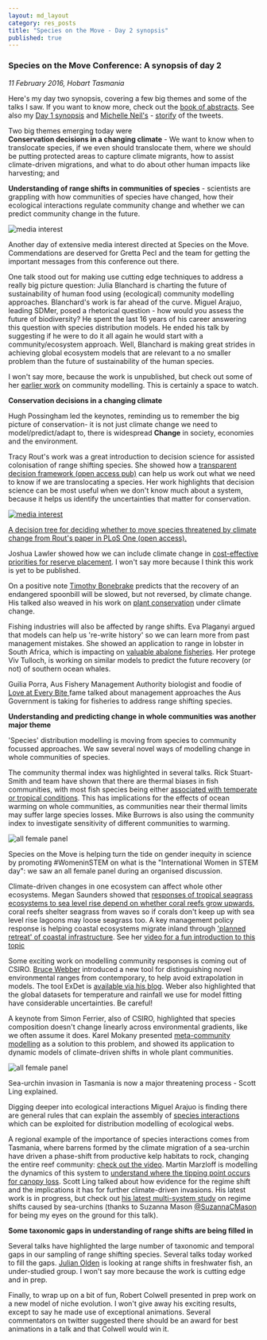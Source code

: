 ```yaml
---
layout: md_layout
category: res_posts
title: "Species on the Move - Day 2 synopsis"
published: true  
---
```



### Species on the Move Conference: A synopsis of day 2

*11 February 2016, Hobart Tasmania*

Here's my day two synopsis, covering a few big themes and some of the talks I saw. If you want to know more, check out the [book of abstracts](http://www.speciesonthemove.com/provisional-program). See also my [Day 1 synopsis](http://www.seascapemodels.org/res_posts/2016/02/10/SoTM_day1_synopsis.html) and [Michelle Neil's](https://twitter.com/michelle_neil) -  [storify](https://storify.com/michelle_neil/citscioz-conference-2015-day-1) of the tweets.

Two big themes emerging today were  
**Conservation decisions in a changing climate** - We want to know when to translocate species, if we even should translocate them, where we should be putting protected areas to capture climate migrants, how to assist climate-driven migrations, and what to do about other human impacts like harvesting; and  

**Understanding of range shifts in communities of species** - scientists are grappling with how communities of species have changed, how their ecological interactions regulate community change and whether we can predict community change in the future.  


<div class = "image_caption">
<img src ="/Images/greenpcpic.png" alt="media interest" class="image_float"/>
<p>
Another day of extensive media interest directed at Species on the Move. Commendations are deserved for Gretta Pecl and the team for getting the important messages from this conference out there.
</p>
</div>

One talk stood out for making use cutting edge techniques to address a really big picture question: Julia Blanchard is charting the future of sustainability of human food using (ecological) community modelling approaches. Blanchard's work is far ahead of the curve. Miguel Arajuo, leading SDMer, posed a rhetorical question - how would you assess the future of biodiversity? He spent the last 16 years of his career answering this question with species distribution models. He ended his talk by suggesting if he were to do it all again he would start with a community/ecosystem approach. Well, Blanchard is making great strides in achieving global ecosystem models that are relevant to a no smaller problem than the future of sustainability of the human species.

I won't say more, because the work is unpublished, but check out some of her [earlier work](https://scholar.google.com.au/citations?user=G7z9Td4AAAAJ&hl=en&oi=ao) on community modelling. This is certainly a space to watch.

**Conservation decisions in a changing climate**  

Hugh Possingham led the keynotes, reminding us to remember the big picture of conservation- it is not just climate change we need to model/predict/adapt to, there is widespread **Change** in society, economies and the environment.

Tracy Rout's work was a great introduction to decision science for assisted colonisation of range shifting species. She showed how a [transparent decision framework (open access pub)](http://journals.plos.org/plosone/article?id=10.1371/journal.pone.0075814) can help us work out what we need to know if we are translocating a species. Her work highlights that decision science can be most useful when we don't know much about a system, because it helps us identify the uncertainties that matter for conservation.

<div class = "image_caption">
 <a href="http://journals.plos.org/plosone/article?id=10.1371/journal.pone.0075814"><img src ="http://journals.plos.org/plosone/article/figure/image?size=medium&id=info:doi/10.1371/journal.pone.0075814.g001
" alt="media interest" class="image_float"/></a>
<p>
<a href="http://journals.plos.org/plosone/article?id=10.1371/journal.pone.0075814">A  decision tree for deciding whether to move species threatened by climate change from Rout's paper in PLoS One (open access).</a>
</p>
</div>

Joshua Lawler showed how we can include climate change in [cost-effective priorities for reserve placement](http://onlinelibrary.wiley.com/doi/10.1111/j.1461-0248.2012.01847.x/full). I won't say more because I think this work is yet to be published.

On a positive note [Timothy Bonebrake](https://twitter.com/bonebraking) predicts that the recovery of an endangered spoonbill will be slowed, but not reversed, by climate change. His talked also weaved in his work on  [plant conservation](http://onlinelibrary.wiley.com/doi/10.1111/cobi.12253/abstract?userIsAuthenticated=false&deniedAccessCustomisedMessage=) under climate change.

Fishing industries will also be affected by range shifts. Eva Plaganyi argued that models can help us 're-write history' so we can learn more from past management mistakes. She showed an application to range in lobster in South Africa, which is impacting on [valuable abalone fisheries](http://www.sciencedirect.com/science/article/pii/S0304380013005401). Her protege Viv Tulloch, is working on similar models to predict the future recovery (or not) of southern ocean whales.  

Guilia Porra, Aus Fishery Management Authority biologist and foodie of [Love at Every Bite ](http://www.loveateverybite.com/blog/) fame talked about management approaches the Aus Government is taking for fisheries to address range shifting species.

**Understanding and predicting change in whole communities was another major theme**  

'Species' distribution modelling is moving from species to community focussed approaches. We saw several novel ways of modelling change in whole communities of species.

The community thermal index was highlighted in several talks. Rick Stuart-Smith and team have shown that there are thermal biases in fish communities, with most fish species being either [associated with temperate or tropical conditions](http://www.nature.com/nature/journal/v528/n7580/full/nature16144.html). This has implications for the effects of ocean warming on whole communities, as communities near their thermal limits may suffer large species losses. Mike Burrows is also using the community index to investigate sensitivity of different communities to warming.  
<div class = "image_caption">
<img src ="/Images/allfemalepanel.png" alt="all female panel" class="image_float"/>
<p>
Species on the Move is helping turn the tide on gender inequity in science by promoting #WomeninSTEM on what is the "International Women in STEM day": we saw an all female panel during an organised discussion.  </p>
</div>

Climate-driven changes in one ecosystem can affect whole other ecosystems. Megan Saunders showed that [responses of tropical seagrass ecosystems to sea level rise depend on whether coral reefs grow upwards](http://www.nature.com/nclimate/journal/v4/n8/abs/nclimate2274.html), coral reefs shelter seagrass from waves so if corals don't keep up with sea level rise lagoons may loose seagrass too. A key management policy response is helping coastal ecosystems migrate inland through ['planned retreat' of coastal infrastructure](http://onlinelibrary.wiley.com/doi/10.1111/gcb.12218/full). See her [video for a fun introduction to this topic](http://www.thinkable.org/submission_entries/1xr1bmJm)

Some exciting work on modelling community responses is coming out of CSIRO. [Bruce Webber](https://twitter.com/DrBruceWebber) introduced a new tool for distinguishing novel environmental ranges from contemporary, to help avoid extrapolation in models. The tool ExDet is [available via his  blog](http://ecosystemchangeecology.org/2014/04/21/exdet-an-extrapolation-detection-tool-for-the-modelling-of-species-distributions/). Weber also highlighted that the global datasets for temperature and rainfall we use for model fitting have considerable uncertainties. Be careful!

A keynote from Simon Ferrier, also of CSIRO, highlighted that species composition doesn't change linearly across environmental gradients, like we often assume it does. Karel Mokany presented [meta-community modelling](http://onlinelibrary.wiley.com/doi/10.1111/j.1365-2486.2012.02760.x/full) as a solution to this problem, and showed its application to dynamic models of climate-driven shifts in whole plant communities.

<div class = "image_caption">
<img src ="/Images/seaurchinstweet.png" alt="all female panel" class="image_float"/>
<p>
Sea-urchin invasion in Tasmania is now a major threatening process - Scott Ling explained. </p>
</div>

Digging deeper into ecological interactions Miguel Arajuo is finding there are general rules that can explain the assembly of [species interactions](http://onlinelibrary.wiley.com/doi/10.1111/j.1600-0587.2013.00643.x/full) which can be exploited for distribution modelling of ecological webs.

A regional example of the importance of species interactions comes from Tasmania, where barrens formed by the climate migration of a sea-urchin have driven a phase-shift from productive kelp habitats to rock, changing the entire reef community: [check out the video](http://www.thinkable.org/submission_entries/XJw4R5xe). Martin Marzloff is modelling the dynamics of this system to [understand where the tipping point occurs for canopy loss](http://link.springer.com/article/10.1007/s10021-015-9913-6). Scott Ling talked about how evidence for the regime shift and the implications it has for further climate-driven invasions. His latest work is in progress, but check out [his latest multi-system study](http://rstb.royalsocietypublishing.org/content/370/1659/20130269.short) on regime shifts caused by sea-urchins (thanks to Suzanna Mason [@SuzannaCMason](https://twitter.com/suzannacmason) for being my eyes on the ground for this talk).   


**Some taxonomic gaps in understanding of range shifts are being filled in**

Several talks have highlighted the large number of taxonomic and temporal gaps in our sampling of range shifting species. Several talks today worked to fill the gaps. [Julian Olden](https://twitter.com/oldenfish) is looking at range shifts in freshwater fish, an under-studied group. I won't say more because the work is cutting edge and in prep.

Finally, to wrap up on a bit of fun, Robert Colwell presented in prep work on a new model of niche evolution. I won't give away his exciting results, except to say he made use of exceptional animations. Several commentators on twitter suggested there should be an award for best animations in a talk and that Colwell would win it.
